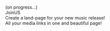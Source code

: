 (on progress...) <br/>
JoinUS <br/>
Create a land-page for your new music release! <br/>
All your media links in one and beautiful page! <br/>
